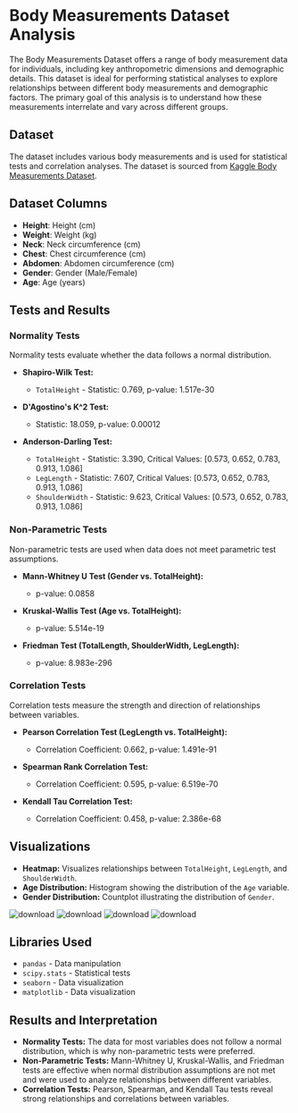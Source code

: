 # Body Measurements Dataset Analysis
The Body Measurements Dataset offers a range of body measurement data for individuals, including key anthropometric dimensions and demographic details. This dataset is ideal for performing statistical analyses to explore relationships between different body measurements and demographic factors. The primary goal of this analysis is to understand how these measurements interrelate and vary across different groups.

## Dataset

The dataset includes various body measurements and is used for statistical tests and correlation analyses.
The dataset is sourced from [Kaggle Body Measurements Dataset](https://www.kaggle.com/datasets/saurabhshahane/body-measurements-dataset).

## Dataset Columns
- **Height**: Height (cm)
- **Weight**: Weight (kg)
- **Neck**: Neck circumference (cm)
- **Chest**: Chest circumference (cm)
- **Abdomen**: Abdomen circumference (cm)
- **Gender**: Gender (Male/Female)
- **Age**: Age (years)

## Tests and Results

### Normality Tests
Normality tests evaluate whether the data follows a normal distribution.

- **Shapiro-Wilk Test:**
  - `TotalHeight` - Statistic: 0.769, p-value: 1.517e-30

- **D'Agostino's K^2 Test:**
  - Statistic: 18.059, p-value: 0.00012

- **Anderson-Darling Test:**
  - `TotalHeight` - Statistic: 3.390, Critical Values: [0.573, 0.652, 0.783, 0.913, 1.086]
  - `LegLength` - Statistic: 7.607, Critical Values: [0.573, 0.652, 0.783, 0.913, 1.086]
  - `ShoulderWidth` - Statistic: 9.623, Critical Values: [0.573, 0.652, 0.783, 0.913, 1.086]

### Non-Parametric Tests
Non-parametric tests are used when data does not meet parametric test assumptions.

- **Mann-Whitney U Test (Gender vs. TotalHeight):**
  - p-value: 0.0858

- **Kruskal-Wallis Test (Age vs. TotalHeight):**
  - p-value: 5.514e-19

- **Friedman Test (TotalLength, ShoulderWidth, LegLength):**
  - p-value: 8.983e-296

### Correlation Tests
Correlation tests measure the strength and direction of relationships between variables.

- **Pearson Correlation Test (LegLength vs. TotalHeight):**
  - Correlation Coefficient: 0.662, p-value: 1.491e-91

- **Spearman Rank Correlation Test:**
  - Correlation Coefficient: 0.595, p-value: 6.519e-70

- **Kendall Tau Correlation Test:**
  - Correlation Coefficient: 0.458, p-value: 2.386e-68

## Visualizations

- **Heatmap:** Visualizes relationships between `TotalHeight`, `LegLength`, and `ShoulderWidth`.
- **Age Distribution:** Histogram showing the distribution of the `Age` variable.
- **Gender Distribution:** Countplot illustrating the distribution of `Gender`.

![download](https://github.com/user-attachments/assets/7bb3ab41-973d-4f33-973a-0389eee6b26e)
![download](https://github.com/user-attachments/assets/a886b2f3-27aa-4f25-81aa-40318b1ef26e)
![download](https://github.com/user-attachments/assets/2b68866e-b61c-4d45-a30b-42749543d16d)
![download](https://github.com/user-attachments/assets/97bf29ed-4e24-43ad-872e-0830307eb303)


## Libraries Used
- `pandas` - Data manipulation
- `scipy.stats` - Statistical tests
- `seaborn` - Data visualization
- `matplotlib` - Data visualization

## Results and Interpretation
- **Normality Tests:** The data for most variables does not follow a normal distribution, which is why non-parametric tests were preferred.
- **Non-Parametric Tests:** Mann-Whitney U, Kruskal-Wallis, and Friedman tests are effective when normal distribution assumptions are not met and were used to analyze relationships between different variables.
- **Correlation Tests:** Pearson, Spearman, and Kendall Tau tests reveal strong relationships and correlations between variables.
 
